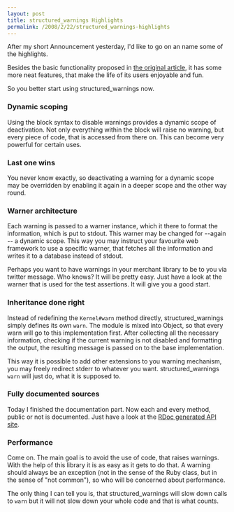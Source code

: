 ```yaml
---
layout: post
title: structured_warnings Highlights
permalink: /2008/2/22/structured_warnings-highlights
---
```

After my short Announcement yesterday, I'd like to go on an name some of the highlights.

Besides the basic functionality proposed in [the original article](http://www.oreillynet.com/ruby/blog/2008/02/structured_warnings_now.html), it has some more neat features, that make the life of its users enjoyable and fun.

So you better start using structured_warnings now.

### Dynamic scoping

Using the block syntax to disable warnings provides a dynamic scope of deactivation. Not only everything within the block will raise no warning, but every piece of code, that is accessed from there on. This can become very powerful for certain uses.

### Last one wins

You never know exactly, so deactivating a warning for a dynamic scope may be overridden by enabling it again in a deeper scope and the other way round.

### Warner architecture

Each warning is passed to a warner instance, which it there to format the information, which is put to stdout. This warner may be changed for --again -- a dynamic scope. This way you may instruct your favourite web framework to use a specific warner, that fetches all the information and writes it to a database instead of stdout. 

Perhaps you want to have warnings in your merchant library to be to you via twitter message. Who knows? It will be pretty easy. Just have a look at the warner that is used for the test assertions. It will give you a good start.

### Inheritance done right

Instead of redefining the `Kernel#warn` method directly, structured_warnings simply defines its own `warn`. The module is mixed into Object, so that every warn will go to this implementation first. After collecting all the necessary information, checking if the current warning is not disabled and formatting the output, the resulting message is passed on to the base implementation. 

This way it is possible to add other extensions to you warning mechanism, you may freely redirect stderr to whatever you want. structured_warnings `warn` will just do, what it is supposed to.

### Fully documented sources

Today I finished the documentation part. Now each and every method, public or not is documented. Just have a look at the [RDoc generated API site](http://rug-b.rubyforge.org/structured_warnings/rdoc).

### Performance

Come on. The main goal is to avoid the use of code, that raises warnings. With the help of this library it is as easy as it gets to do that. A warning should always be an exception (not in the sense of the Ruby class, but in the sense of "not common"), so who will be concerned about performance. 

The only thing I can tell you is, that structured_warnings will slow down calls to `warn` but it will not slow down your whole code and that is what counts.
